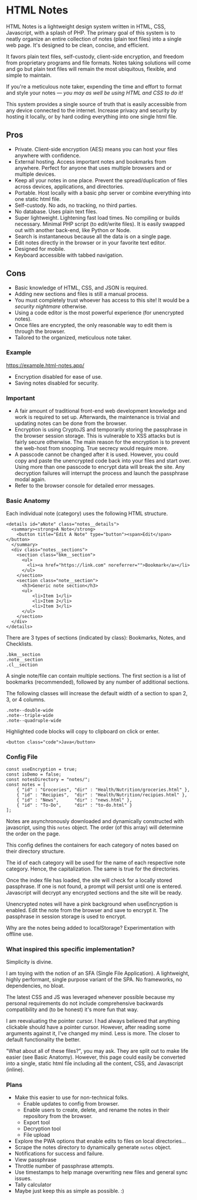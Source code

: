 # HTML Notes

HTML Notes is a lightweight design system written in HTML, CSS, Javascript, with a splash of PHP. The primary goal of this system is to neatly organize an entire collection of notes (plain text files) into a single web page. It's designed to be clean, concise, and efficient.

It favors plain text files, self-custody, client-side encryption, and freedom from proprietary programs and file formats. Notes taking solutions will come and go but plain text files will remain the most ubiquitous, flexible, and simple to maintain.

If you're a meticulous note taker, expending the time and effort to format and style your notes — *you may as well be using HTML and CSS to do it!*

This system provides a single source of truth that is easily accessible from any device connected to the internet. Increase privacy and security by hosting it locally, or by hard coding everything into one single html file.

## Pros
* Private. Client-side encryption (AES) means you can host your files anywhere with confidence.
* External hosting. Access important notes and bookmarks from anywhere. Perfect for anyone that uses multiple browsers and or multiple devices.
* Keep all your notes in one place. Prevent the spread/duplication of files across devices, applications, and directories.
* Portable. Host locally with a basic php server or combine everything into one static html file.
* Self-custody. No ads, no tracking, no third parties.
* No database. Uses plain text files.
* Super lightweight. Lightening fast load times. No compiling or builds necessary. Minimal PHP script (to edit/write files). It is easily swapped out with another back-end, like Python or Node.
* Search is instantaneous because all the data is on a single page.
* Edit notes directly in the browser or in your favorite text editor.
* Designed for mobile.
* Keyboard accessible with tabbed navigation.


## Cons
* Basic knowledge of HTML, CSS, and JSON is required.
* Adding new sections and files is still a manual process.
* You must completely trust whoever has access to this site! It would be a _security nightmare_ otherwise.
* Using a code editor is the most powerful experience (for unencrypted notes).
* Once files are encrypted, the only reasonable way to edit them is through the browser.
* Tailored to the organized, meticulous note taker.

### Example
https://example.html-notes.app/
* Encryption disabled for ease of use.
* Saving notes disabled for security.

### Important
* A fair amount of traditional front-end web development knowledge and work is required to set up. Afterwards, the maintenance is trivial and updating notes can be done from the browser.
* Encryption is using CryptoJS and temporarily storing the passphrase in the browser session storage. This is vulnerable to XSS attacks but is fairly secure otherwise. The main reason for the encryption is to prevent the web-host from snooping. True secrecy would require more.
* A passcode cannot be changed after it is used. However, you could copy and paste the unencrypted code back into your files and start over. Using more than one passcode to encrypt data will break the site. Any decryption failures will interrupt the process and launch the passphrase modal again.
* Refer to the browser console for detailed error messages.

### Basic Anatomy

Each individual note (category) uses the following HTML structure.

    <details id="aNote" class="notes__details">
      <summary><strong>A Note</strong>
        <button title="Edit A Note" type="button"><span>Edit</span></button>
      </summary>
      <div class="notes__sections">
        <section class="bkm__section">
          <ul>
            <li><a href="https://link.com" noreferrer="">Bookmark</a></li>
          </ul>
        </section>
        <section class="note__section">
          <h3>Generic note section</h3>
          <ul>
              <li>Item 1</li>
              <li>Item 2</li>
              <li>Item 3</li>
          </ul>
        </section>
      </div>
    </details>

There are 3 types of sections (indicated by class): Bookmarks, Notes, and Checklists.

    .bkm__section
    .note__section
    .cl__section

A single note/file can contain multiple sections. The first section is a list of bookmarks (recommended), followed by any number of additional sections.

The following classes will increase the default width of a section to span 2, 3, or 4 columns.

    .note--double-wide
    .note--triple-wide
    .note--quadruple-wide

Highlighted code blocks will copy to clipboard on click or enter.

    <button class="code">Java</button>

### Config File
    const useEncryption = true;
    const isDemo = false;
    const notesDirectory = "notes/";
    const notes = [
        { "id" : "Groceries", "dir" : "Health/Nutrition/groceries.html" },
        { "id" : "Recipies",  "dir" : "Health/Nutrition/recipies.html" },
        { "id" : "News",      "dir" : "news.html" },
        { "id" : "To-Do",     "dir" : "to-do.html" }
    ];

Notes are asynchronously downloaded and dynamically constructed with javascript, using this `notes` object. The order (of this array) will determine the order on the page.

This config defines the containers for each category of notes based on their directory structure.

The id of each category will be used for the name of each respective note category. Hence, the capitalization. The same is true for the directories.

Once the index file has loaded, the site will check for a locally stored passphrase. If one is not found, a prompt will persist until one is entered. Javascript will decrypt any encrypted sections and the site will be ready.

Unencrypted notes will have a pink background when useEncryption is enabled. Edit the note from the browser and save to encrypt it. The passphrase in session storage is used to encrypt.

Why are the notes being added to localStorage? Experimentation with offline use.

### What inspired this specific implementation?

Simplicity is divine.

I am toying with the notion of an SFA (Single File Application). A lightweight, highly performant, single purpose variant of the SPA. No frameworks, no dependencies, no bloat.

The latest CSS and JS was leveraged whenever possible because my personal requirements do not include comprehensive backwards compatibility and (to be honest) it's more fun that way.

I am reevaluating the pointer cursor. I had always believed that anything clickable should have a pointer cursor. However, after reading some arguments against it, I've changed my mind. Less is more. The closer to default functionality the better.

"What about all of these files?", you may ask. They are split out to make life easier (see Basic Anatomy). However, this page could easily be converted into a single, static html file including all the content, CSS, and Javascript (inline).

### Plans
* Make this easier to use for non-technical folks.
  * Enable updates to config from browser.
  * Enable users to create, delete, and rename the notes in their repository from the browser.
  * Export tool
  * Decryption tool
  * File upload 
* Explore the PWA options that enable edits to files on local directories...
* Scrape the notes directory to dynamically generate `notes` object.
* Notifications for success and failure.
* View passphrase
* Throttle number of passphrase attempts.
* Use timestamps to help manage overwriting new files and general sync issues.
* Tally calculator
* Maybe just keep this as simple as possible. :)